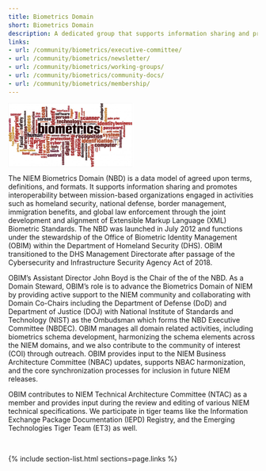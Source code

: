 ```yaml
---
title: Biometrics Domain
short: Biometrics Domain
description: A dedicated group that supports information sharing and promotes interoperability between mission-based organizations engaged in activities such as homeland security, national defense, border management, immigration benefits, and global law enforcement through the joint development and alignment of Extensible Markup Language (XML) Biometric Standards.
links:
- url: /community/biometrics/executive-committee/
- url: /community/biometrics/newsletter/
- url: /community/biometrics/working-groups/
- url: /community/biometrics/community-docs/
- url: /community/biometrics/membership/
---
```


<img align="center" width="50%" src="assets/images/Biometrics-Main.png">

The NIEM Biometrics Domain (NBD) is a data model of agreed upon terms, definitions, and formats. It supports information sharing and promotes interoperability between mission-based organizations engaged in activities such as homeland security, national defense, border management, immigration benefits, and global law enforcement through the joint development and alignment of Extensible Markup Language (XML) Biometric Standards. The NBD was launched in July 2012 and functions under the stewardship of the Office of Biometric Identity Management (OBIM) within the Department of Homeland Security (DHS). OBIM transitioned to the DHS Management Directorate after passage of the Cybersecurity and Infrastructure Security Agency Act of 2018.

OBIM’s Assistant Director John Boyd is the Chair of the of the NBD. As a Domain Steward, OBIM’s role is to advance the Biometrics Domain of NIEM by providing active support to the NIEM community and collaborating with Domain Co-Chairs including the Department of Defense (DoD) and Department of Justice (DOJ) with National Institute of Standards and Technology (NIST) as the Ombudsman which forms the NBD Executive Committee (NBDEC).
OBIM manages all domain related activities, including biometrics schema development, harmonizing the schema elements across the NIEM domains, and we also contribute to the community of interest (COI) through outreach. OBIM provides input to the NIEM Business Architecture Committee (NBAC) updates, supports NBAC harmonization, and the core synchronization processes for inclusion in future NIEM releases.

OBIM contributes to NIEM Technical Architecture Committee (NTAC) as a member and provides input during the review and editing of various NIEM technical specifications. We participate in tiger teams like the Information Exchange Package Documentation (IEPD) Registry, and the Emerging Technologies Tiger Team (ET3) as well.

<br>

{% include section-list.html sections=page.links %}
